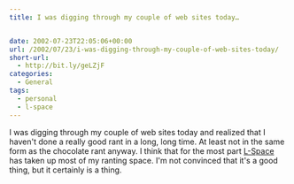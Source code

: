 ```yaml
---
title: I was digging through my couple of web sites today…


date: 2002-07-23T22:05:06+00:00
url: /2002/07/23/i-was-digging-through-my-couple-of-web-sites-today/
short-url:
  - http://bit.ly/geLZjF
categories:
  - General
tags:
  - personal
  - l-space
---
```

I was digging through my couple of web sites today and realized that I haven't done a really good rant in a long, long time. At least not in the same form as the chocolate rant anyway. I think that for the most part <a href="/l-space">L-Space</a> has taken up most of my ranting space. I'm not convinced that it's a good thing, but it certainly is a thing.